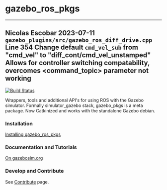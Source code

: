 # gazebo_ros_pkgs
----
Nicolas Escobar 2023-07-11
`gazebo_plugins/src/gazebo_ros_diff_drive.cpp` Line 354
Change default `cmd_vel_sub` from "cmd_vel" to "diff_cont/cmd_vel_unstamped"
Allows for controller switching compatability, overcomes <command_topic> parameter not working
----

[![Build Status](http://build.ros.org/buildStatus/icon?job=Kpr__gazebo_ros_pkgs__ubuntu_xenial_amd64)](http://build.ros.org/job/Kpr__gazebo_ros_pkgs__ubuntu_xenial_amd64)

Wrappers, tools and additional API's for using ROS with the Gazebo simulator. Formally simulator_gazebo stack, gazebo_pkgs is a meta package. Now Catkinized and works with the standalone Gazebo debian.

### Installation
[Installing gazebo_ros_pkgs](http://gazebosim.org/tutorials?tut=ros2_installing&cat=connect_ros)

### Documentation and Tutorials
[On gazebosim.org](http://gazebosim.org/tutorials?cat=connect_ros)

### Develop and Contribute

See [Contribute](https://github.com/ros-simulation/gazebo_ros_pkgs/blob/ros2/CONTRIBUTING.md) page.


